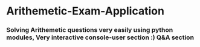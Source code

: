 # Arithemetic-Exam-Application
### Solving Arithemetic questions very easily using python modules, Very interactive console-user section :) Q&A section
